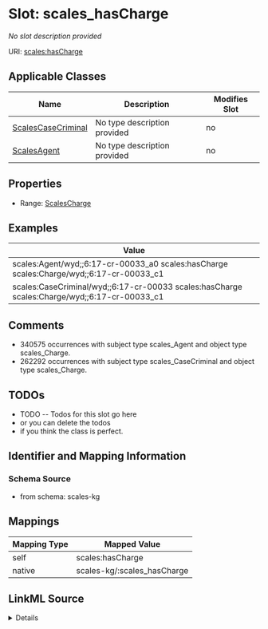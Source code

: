 

# Slot: scales_hasCharge


_No slot description provided_





URI: [scales:hasCharge](http://schemas.scales-okn.org/rdf/scales#hasCharge)



<!-- no inheritance hierarchy -->





## Applicable Classes

| Name | Description | Modifies Slot |
| --- | --- | --- |
| [ScalesCaseCriminal](../classes/ScalesCaseCriminal.md) | No type description provided |  no  |
| [ScalesAgent](../classes/ScalesAgent.md) | No type description provided |  no  |







## Properties

* Range: [ScalesCharge](../classes/ScalesCharge.md)






## Examples

| Value |
| --- |
| scales:Agent/wyd;;6:17-cr-00033_a0 scales:hasCharge scales:Charge/wyd;;6:17-cr-00033_c1 |
| scales:CaseCriminal/wyd;;6:17-cr-00033 scales:hasCharge scales:Charge/wyd;;6:17-cr-00033_c1 |

## Comments

* 340575 occurrences with subject type scales_Agent and object type scales_Charge.
* 262292 occurrences with subject type scales_CaseCriminal and object type scales_Charge.

## TODOs

* TODO -- Todos for this slot go here
* or you can delete the todos
* if you think the class is perfect.

## Identifier and Mapping Information







### Schema Source


* from schema: scales-kg




## Mappings

| Mapping Type | Mapped Value |
| ---  | ---  |
| self | scales:hasCharge |
| native | scales-kg/:scales_hasCharge |




## LinkML Source

<details>
```yaml
name: scales_hasCharge
description: No slot description provided
todos:
- TODO -- Todos for this slot go here
- or you can delete the todos
- if you think the class is perfect.
comments:
- 340575 occurrences with subject type scales_Agent and object type scales_Charge.
- 262292 occurrences with subject type scales_CaseCriminal and object type scales_Charge.
examples:
- value: scales:Agent/wyd;;6:17-cr-00033_a0 scales:hasCharge scales:Charge/wyd;;6:17-cr-00033_c1
- value: scales:CaseCriminal/wyd;;6:17-cr-00033 scales:hasCharge scales:Charge/wyd;;6:17-cr-00033_c1
from_schema: scales-kg
rank: 1000
slot_uri: scales:hasCharge
alias: scales_hasCharge
domain_of:
- scales_Agent
- scales_CaseCriminal
range: scales_Charge

```
</details>
